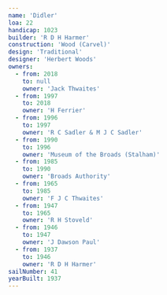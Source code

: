```yaml
---
name: 'Didler'
loa: 22
handicap: 1023
builder: 'R D H Harmer'
construction: 'Wood (Carvel)'
design: 'Traditional'
designer: 'Herbert Woods'
owners:
  - from: 2018
    to: null
    owner: 'Jack Thwaites'
  - from: 1997
    to: 2018
    owner: 'H Ferrier'
  - from: 1996
    to: 1997
    owner: 'R C Sadler & M J C Sadler'
  - from: 1990
    to: 1996
    owner: 'Museum of the Broads (Stalham)'
  - from: 1985
    to: 1990
    owner: 'Broads Authority'
  - from: 1965
    to: 1985
    owner: 'F J C Thwaites'
  - from: 1947
    to: 1965
    owner: 'R H Stoveld'
  - from: 1946
    to: 1947
    owner: 'J Dawson Paul'
  - from: 1937
    to: 1946
    owner: 'R D H Harmer'
sailNumber: 41
yearBuilt: 1937
---
```

